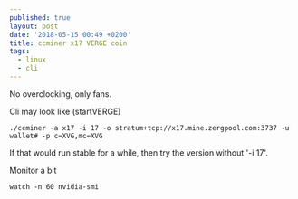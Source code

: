 ```yaml
---
published: true
layout: post
date: '2018-05-15 00:49 +0200'
title: ccminer x17 VERGE coin
tags:
  - linux
  - cli
---
```

No overclocking, only fans.

Cli may look like (startVERGE)

	./ccminer -a x17 -i 17 -o stratum+tcp://x17.mine.zergpool.com:3737 -u wallet# -p c=XVG,mc=XVG
    
If that would run stable for a while, then try the version without '-i 17'.

Monitor a bit

	watch -n 60 nvidia-smi	
